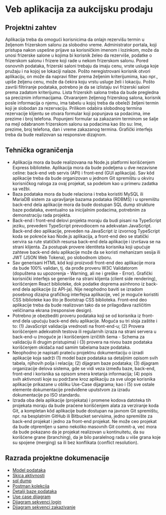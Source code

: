 # Veb aplikacija za aukcijsku prodaju

## Projektni zahtev

Aplikacija treba da omogući korisnicima da onlajn rezervišu termin u željenom frizerskom salonu za slobodno vreme. Administrator portala, koji pristupa nakon uspešne prijave sa korisničkim imenom i lozinkom, može da unosi frizerske salone u kojima bi korisnik želeo da rezerviše, podatke o frizerskom salonu i frizere koji rade u nekom frizerskom salonu. Pored osnovnih podataka, frizerski saloni trebaju da imaju cenu, vrste usluga koje pružaju i na kojoj se lokaciji nalaze. Pošto neregistrovani korisnik otvori aplikaciju, on može da napravi filter prema željenim kriterijumima, kao npr., upiše željenu cenu, može da čekira koju vrstu usluge želi i lokaciju. Pošto završi filtriranje podataka, potrebno je da se izlistaju svi frizerski saloni prema zadatom kriterijumu. Lista frizerskih salona treba da bude pregledna sa preciznim informacijama. Otvaranjem željenog frizerskog salona, korisnik posle informacija o njemu, ima tabelu u kojoj treba da obeleži željeni termin koji je slobodan za rezervaciju. Prilikom odabira slobodnog termina rezervacije klijentu se otvara formular koji popunjava sa podacima, ime prezime i broj telefona. Popunjeni formular sa zakazanim terminom se šalje na mejl odabranom frizerskom salonu sa podacima kao što su: Ime, prezime, broj telefona, dan i vreme zakazanog termina. Grafički interfejs treba da bude realizovan sa responsive dizajnom.

## Tehnička ograničenja

- Aplikacija mora da bude realizovana na Node.js platformi korišćenjem Express biblioteke. Aplikacija mora da bude podeljena u dve nezavisne celine: back-end veb servis (API) i front-end (GUI aplikacija). Sav kôd aplikacije treba da bude organizovan u jednom Git spremištu u okviru korisničkog naloga za ovaj projekat, sa podelom kao u primeru zadatka sa vežbi.
- Baza podataka mora da bude relaciona i treba koristiti MySQL ili MariaDB sistem za upravljanje bazama podataka (RDBMS) i u spremištu back-end dela aplikacije mora da bude dostupan SQL dump strukture baze podataka, eventualno sa inicijalnim podacima, potrebnim za demonstraciju rada projekta.
- Back-end i front-end delovi projekta moraju da budi pisani na TypeScript jeziku, prevedeni TypeScript prevodiocem na adekvatan JavaScript. Back-end deo aplikacije, preveden na JavaScript iz izvornog TypeScript koda se pokreće kao Node.js aplikacija, a front-end deo se statički servira sa rute statičkih resursa back-end dela aplikacije i izvršava se na strani klijenta. Za postupak provere identiteta korisnika koji upućuje zahteve back-end delu aplikacije može da se koristi mehanizam sesija ili JWT (JSON Web Tokena), po slobodnom izboru.
- Sav generisani HTML kôd koji proizvodi front-end deo aplikacije mora da bude 100% validan, tj. da prođe proveru W3C Validatorom (dopuštena su upozorenja - Warning, ali ne i greške - Error). Grafički korisnički interfejs se generiše na strani klijenta (client side rendering), korišćenjem React biblioteke, dok podatke doprema asinhrono iz back-end dela aplikacije (iz API-ja). Nije neophodno baviti se izradom posebnog dizajna grafičkog interfejsa aplikacije, već je moguće koristiti CSS biblioteke kao što je Bootstrap CSS biblioteka. Front-end deo aplikacije treba da bude realizovan tako da se prilagođava različitim veličinama ekrana (responsive design).
- Potrebno je obezbediti proveru podataka koji se od korisnika iz front-end dela upućuju back-end delu aplikacije. Moguća su tri sloja zaštite i to: (1) JavaScript validacija vrednosti na front-end-u; (2) Provera korišćenjem adekvatnih testova ili regularnih izraza na strani servera u back-end-u (moguće je i korišćenjem izričitih šema - Schema za validaciju ili drugim pristupima) i (3) provera na nivou baze podataka korišćenjem okidača nad samim tabelama baze podataka.
- Neophodno je napisati prateću projektnu dokumentaciju o izradi aplikacije koja sadrži (1) model baze podataka sa detaljnim opisom svih tabela, njihovih polja i relacija; (2) dijagram baze podataka; (3) dijagram organizacije delova sistema, gde se vidi veza između baze, back-end, front-end i korisnika sa opisom smera kretanja informacija; (4) popis svih aktivnosti koje su podržane kroz aplikaciju za sve uloge korisnika aplikacije prikazane u obliku Use-Case dijagrama; kao i (5) sve ostale elemente dokumentacije predviđene uputstvom za izradu dokumentacije po ISO standardu.
- Izrada oba dela aplikacije (projekata) i promene kodova datoteka tih projekata moraju da bude praćene korišćenjem alata za verziranje koda Git, a kompletan kôd aplikacije bude dostupan na javnom Git spremištu, npr. na besplatnim GitHub ili Bitbucket servisima, jedno spremište za back-end projekat i jedno za front-end projekat. Ne može ceo projekat da bude otpremljen u samo nekoliko masovnih Git commit-a, već mora da bude pokazano da je projekat realizovan u kontinuitetu, da su korišćene grane (branching), da je bilo paralelnog rada u više grana koje su spojene (merging) sa ili bez konflikata (conflict resolution).

## Razrada projektne dokumenacije

- [Model podataka](./Database-Model.md)
- [Skica aktivnosti](./skica.txt)
- [sql dump](../resources/salon_app.sql)
- [Postman kolekcija](../Testiranje_back-end_dela(API).postman_collection.json)
- [Detalji baze podataka](./databaseTables)
- [Use case dijagram](../resources/usecase.png)
- [Dijagram sekvenci login](../resources/login.png)
- [Dijagram sekvenci zakazivanje](../resources/zakazivanje.png)
